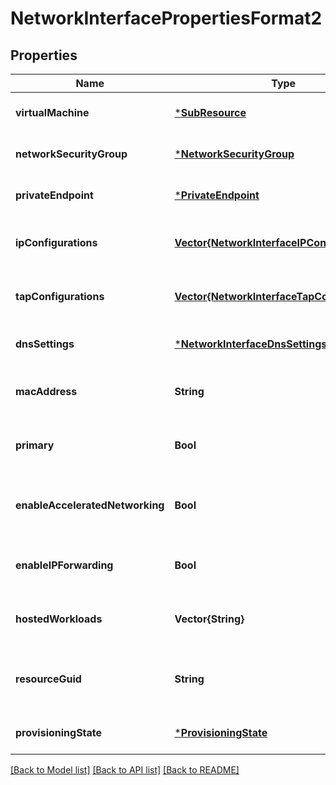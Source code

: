 # NetworkInterfacePropertiesFormat2


## Properties
Name | Type | Description | Notes
------------ | ------------- | ------------- | -------------
**virtualMachine** | [***SubResource**](SubResource.md) |  | [optional] [default to nothing]
**networkSecurityGroup** | [***NetworkSecurityGroup**](NetworkSecurityGroup.md) |  | [optional] [default to nothing]
**privateEndpoint** | [***PrivateEndpoint**](PrivateEndpoint.md) |  | [optional] [default to nothing]
**ipConfigurations** | [**Vector{NetworkInterfaceIPConfiguration2}**](NetworkInterfaceIPConfiguration2.md) | A list of IPConfigurations of the network interface. | [optional] [default to nothing]
**tapConfigurations** | [**Vector{NetworkInterfaceTapConfiguration2}**](NetworkInterfaceTapConfiguration2.md) | A list of TapConfigurations of the network interface. | [optional] [readonly] [default to nothing]
**dnsSettings** | [***NetworkInterfaceDnsSettings2**](NetworkInterfaceDnsSettings2.md) |  | [optional] [default to nothing]
**macAddress** | **String** | The MAC address of the network interface. | [optional] [readonly] [default to nothing]
**primary** | **Bool** | Whether this is a primary network interface on a virtual machine. | [optional] [readonly] [default to nothing]
**enableAcceleratedNetworking** | **Bool** | If the network interface is accelerated networking enabled. | [optional] [default to nothing]
**enableIPForwarding** | **Bool** | Indicates whether IP forwarding is enabled on this network interface. | [optional] [default to nothing]
**hostedWorkloads** | **Vector{String}** | A list of references to linked BareMetal resources. | [optional] [readonly] [default to nothing]
**resourceGuid** | **String** | The resource GUID property of the network interface resource. | [optional] [readonly] [default to nothing]
**provisioningState** | [***ProvisioningState**](ProvisioningState.md) |  | [optional] [default to nothing]


[[Back to Model list]](../README.md#models) [[Back to API list]](../README.md#api-endpoints) [[Back to README]](../README.md)


